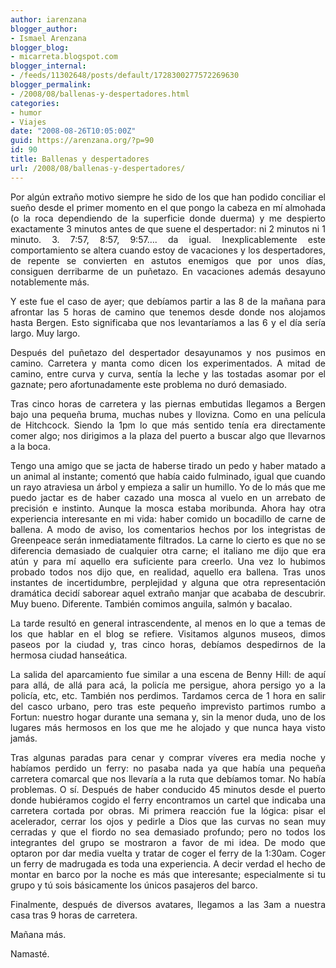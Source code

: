 ```yaml
---
author: iarenzana
blogger_author:
- Ismael Arenzana
blogger_blog:
- micarreta.blogspot.com
blogger_internal:
- /feeds/11302648/posts/default/1728300277572269630
blogger_permalink:
- /2008/08/ballenas-y-despertadores.html
categories:
- humor
- Viajes
date: "2008-08-26T10:05:00Z"
guid: https://arenzana.org/?p=90
id: 90
title: Ballenas y despertadores
url: /2008/08/ballenas-y-despertadores/
---
```

<p style="text-align: justify;">
  Por algún extraño motivo siempre he sido de los que han podido conciliar el sueño desde el primer momento en el que pongo la cabeza en mí almohada (o la roca dependiendo de la superficie donde duerma) y me despierto exactamente 3 minutos antes de que suene el despertador: ni 2 minutos ni 1 minuto. 3. 7:57, 8:57, 9:57&#8230;. da igual. Inexplicablemente este comportamiento se altera cuando estoy de vacaciones y los despertadores, de repente se convierten en astutos enemigos que por unos días, consiguen derribarme de un puñetazo. En vacaciones además desayuno notablemente más.
</p>

<p style="text-align: justify;">
  Y este fue el caso de ayer; que debíamos partir a las 8 de la mañana para afrontar las 5 horas de camino que tenemos desde donde nos alojamos hasta Bergen. Esto significaba que nos levantaríamos a las 6 y el día sería largo. Muy largo.
</p>

<p style="text-align: justify;">
  Después del puñetazo del despertador desayunamos y nos pusimos en camino. Carretera y manta como dicen los experimentados. A mitad de camino, entre curva y curva, sentía la leche y las tostadas asomar por el gaznate; pero afortunadamente este problema no duró demasiado.
</p>

<p style="text-align: justify;">
  Tras cinco horas de carretera y las piernas embutidas llegamos a Bergen bajo una pequeña bruma, muchas nubes y llovizna. Como en una película de Hitchcock. Siendo la 1pm lo que más sentido tenía era directamente comer algo; nos dirigimos a la plaza del puerto a buscar algo que llevarnos a la boca.
</p>

<p style="text-align: justify;">
  Tengo una amigo que se jacta de haberse tirado un pedo y haber matado a un animal al instante; comentó que había caido fulminado, igual que cuando un rayo atraviesa un árbol y empieza a salir un humillo. Yo de lo más que me puedo jactar es de haber cazado una mosca al vuelo en un arrebato de precisión e instinto. Aunque la mosca estaba moribunda. Ahora hay otra experiencia interesante en mi vida: haber comido un bocadillo de carne de ballena. A modo de aviso, los comentarios hechos por los integristas de Greenpeace serán inmediatamente filtrados. La carne lo cierto es que no se diferencia demasiado de cualquier otra carne; el italiano me dijo que era atún y para mí aquello era suficiente para creerlo. Una vez lo hubimos probado todos nos dijo que, en realidad, aquello era ballena. Tras unos instantes de incertidumbre, perplejidad y alguna que otra representación dramática decidí saborear aquel extraño manjar que acababa de descubrir. Muy bueno. Diferente. También comimos anguila, salmón y bacalao.
</p>

<p style="text-align: justify;">
  La tarde resultó en general intrascendente, al menos en lo que a temas de los que hablar en el blog se refiere. Visitamos algunos museos, dimos paseos por la ciudad y, tras cinco horas, debíamos despedirnos de la hermosa ciudad hanseática.
</p>

<p style="text-align: justify;">
  La salida del aparcamiento fue similar a una escena de Benny Hill: de aquí para allá, de allá para acá, la policía me persigue, ahora persigo yo a la policía, etc, etc. También nos perdimos. Tardamos cerca de 1 hora en salir del casco urbano, pero tras este pequeño imprevisto partimos rumbo a Fortun: nuestro hogar durante una semana y, sin la menor duda, uno de los lugares más hermosos en los que me he alojado y que nunca haya visto jamás.
</p>

<p style="text-align: justify;">
  Tras algunas paradas para cenar y comprar víveres era media noche y habíamos perdido un ferry: no pasaba nada ya que había una pequeña carretera comarcal que nos llevaría a la ruta que debíamos tomar. No había problemas. O sí. Después de haber conducido 45 minutos desde el puerto donde hubiéramos cogido el ferry encontramos un cartel que indicaba una carretera cortada por obras. Mi primera reacción fue la lógica: pisar el acelerador, cerrar los ojos y pedirle a Dios que las curvas no sean muy cerradas y que el fiordo no sea demasiado profundo; pero no todos los integrantes del grupo se mostraron a favor de mi idea. De modo que optaron por dar media vuelta y tratar de coger el ferry de la 1:30am. Coger un ferry de madrugada es toda una experiencia. A decir verdad el hecho de montar en barco por la noche es más que interesante; especialmente si tu grupo y tú sois básicamente los únicos pasajeros del barco.
</p>

<p style="text-align: justify;">
  Finalmente, después de diversos avatares, llegamos a las 3am a nuestra casa tras 9 horas de carretera.
</p>

<p style="text-align: justify;">
  Mañana más.
</p>

<p style="text-align: justify;">
  Namasté.
</p>